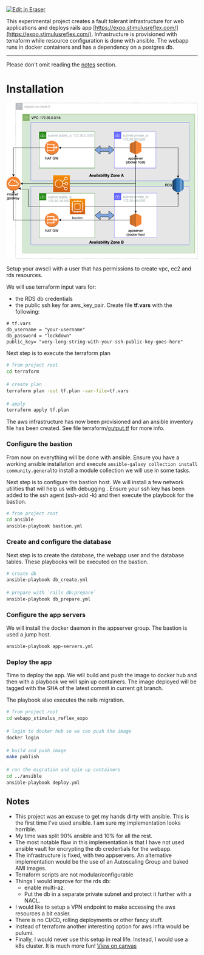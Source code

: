 <p><a target="_blank" href="https://app.eraser.io/workspace/RpEhDJtrAR4DlXmXeGbH" id="edit-in-eraser-github-link"><img alt="Edit in Eraser" src="https://firebasestorage.googleapis.com/v0/b/second-petal-295822.appspot.com/o/images%2Fgithub%2FOpen%20in%20Eraser.svg?alt=media&amp;token=968381c8-a7e7-472a-8ed6-4a6626da5501"></a></p>

This experimental project creates a fault tolerant infrastructure for web applications and deploys rails app [﻿https://expo.stimulusreflex.com/](https://expo.stimulusreflex.com/). Infrastructure is provisioned with terraform while resource configuration is done with ansible. The webapp runs in docker containers and has a dependency on a postgres db.

---

Please don't omit reading the [﻿notes](#notes) section.

# Installation
![network diagram](./network.png "")

Setup your awscli with a user that has permissions to create vpc, ec2 and rds resources. 

We will use terraform input vars for:

- the RDS db credentials
- the public ssh key for aws_key_pair.
Create file **tf.vars** with the following:

```
# tf.vars
db_username = "your-username"
db_password = "lockdown"
public_key= "very-long-string-with-your-ssh-public-key-goes-here"
```
Next step is to execute the terraform plan

```bash
# from project root
cd terraform

# create plan
terraform plan -out tf.plan -var-file=tf.vars

# apply
terraform apply tf.plan
```
The aws infrastructure has now been provisioned and an ansible inventory file has been created. See file terraform/[﻿output.tf](http://output.tf/) for more info.

### Configure the bastion
From now on everything will be done with ansible. Ensure you have a working ansible installation and execute `ansible-galaxy collection install community.general`to install a module collection we will use in some tasks.

Next step is to configure the bastion host. We will install a few network utilities that will help us with debugging . Ensure your ssh key has been added to the ssh agent (ssh-add -k) and then execute the playbook for the bastion. 

```bash
# from project root
cd ansible
ansible-playbook bastion.yml
```
### Create and configure the database
Next step is to create the database, the webapp user and the database tables. These playbooks will be executed on the bastion. 

```bash
# create db
ansible-playbook db_create.yml

# prepare with `rails db:prepare`
ansible-playbook db_prepare.yml
```
### Configure the app servers
We will install the docker daemon in the appserver group. The bastion is used a jump host.

```bash
ansible-playbook app-servers.yml
```
### Deploy the app
Time to deploy the app. We will build and push the image to docker hub and then with a playbook we will spin up containers. The image deployed will be tagged with the SHA of the latest commit in current git branch.

The playbook also executes the rails migration.

```bash
# from project root
cd webapp_stimulus_reflex_expo

# login to docker hub so we can push the image
docker login

# build and push image
make publish

# run the migration and spin up containers
cd ../ansible
ansible-playbook deploy.yml
```
## Notes
- This project was an excuse to get my hands dirty with ansible.
This is the first time I've used ansible. I am sure my implementation looks horrible.
- My time was split 90% ansible and 10% for all the rest.
- The most notable flaw in this implementation is that I have not used ansible vault for encrypting the db credentials for the webapp.
- The infrastructure is fixed, with two appservers. An alternative implementation would be the use of an Autoscaling Group and baked AMI images.
- Terraform scripts are not modular/configurable
- Things I would improve for the rds db:
    - enable multi-az.
    - Put the db in a separate private subnet and protect it further with a NACL.
- I would like to setup a VPN endpoint to make accessing the aws resources a bit easier.
- There is no CI/CD, rolling deployments or other fancy stuff.
- Instead of terraform another interesting option for aws infra would be pulumi.
- Finally, I would never use this setup in real life. Instead, I would use a k8s cluster. It is much more fun!
[﻿View on canvas](https://app.eraser.io/workspace/RpEhDJtrAR4DlXmXeGbH?elements=SLVHPq8HpLyHnw_f8KXHyw) 




<!--- Eraser file: https://app.eraser.io/workspace/RpEhDJtrAR4DlXmXeGbH --->